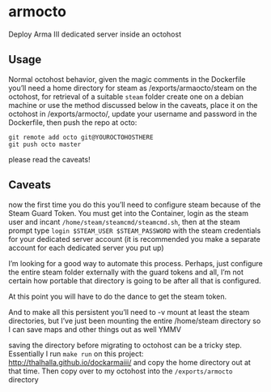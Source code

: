 # armocto
Deploy Arma III dedicated server inside an octohost

## Usage
Normal octohost behavior, given the magic comments in the Dockerfile you’ll need a home directory for steam as /exports/armaocto/steam on the octohost,
for retrieval of a suitable `steam` folder create one on a debian machine or use the method discussed below in the caveats, place it on the octohost in /exports/armocto/, update your username and password in the Dockerfile, then push the repo at octo:
```
git remote add octo git@YOUROCTOHOSTHERE
git push octo master
```
please read the caveats!

## Caveats
now the first time you do this you’ll need to configure steam  because of the Steam Guard Token. You must get into the Container, login as the steam user and incant `/home/steam/steamcmd/steamcmd.sh`,
then at the steam prompt type `login $STEAM_USER $STEAM_PASSWORD` with the steam credentials for your dedicated server account 
(it is recommended you make a separate account for each dedicated server you put up)

I’m looking for a good way to automate this process.  Perhaps, just configure the entire steam folder externally with the guard tokens and all, I’m not certain how portable that directory is going to be after all that is configured.

At this point you will have to do the dance to get the steam token.

And to make all this persistent you’ll need to -v mount at least the steam directories, but I’ve just been mounting the entire /home/steam directory so I can save maps and other things out as well YMMV

saving the directory before migrating to octohost can be a tricky step.  Essentially I run `make run` on this project:
http://thalhalla.github.io/dockarmaiii/
and copy the home directory out at that time.  Then copy over to my octohost into the `/exports/armocto` directory
